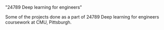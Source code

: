 "24789 Deep learning for engineers" 

Some of the projects done as a part of 24789 Deep learning for engineers coursework at CMU, Pittsburgh.

